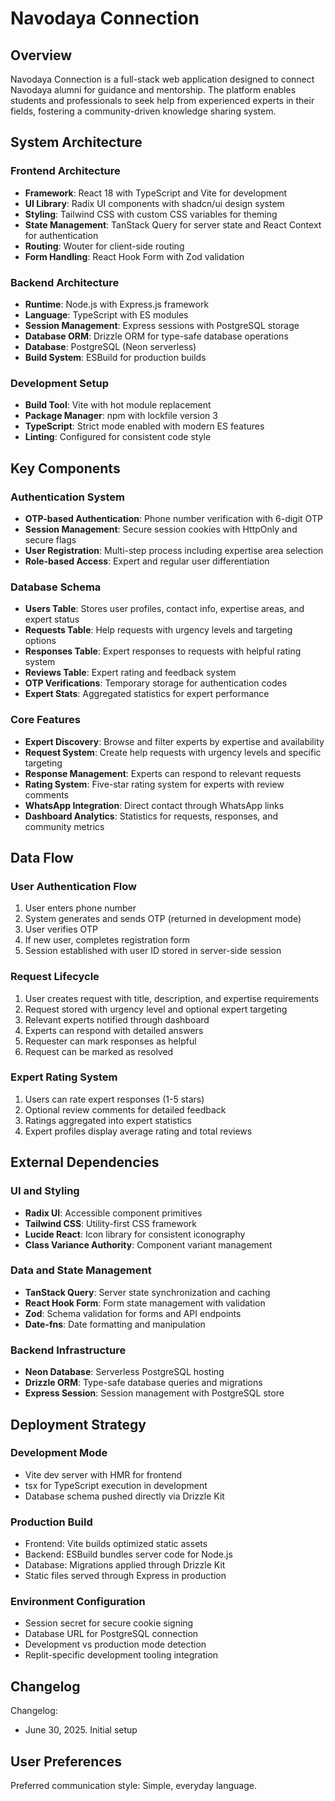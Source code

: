 # Navodaya Connection

## Overview

Navodaya Connection is a full-stack web application designed to connect Navodaya alumni for guidance and mentorship. The platform enables students and professionals to seek help from experienced experts in their fields, fostering a community-driven knowledge sharing system.

## System Architecture

### Frontend Architecture
- **Framework**: React 18 with TypeScript and Vite for development
- **UI Library**: Radix UI components with shadcn/ui design system
- **Styling**: Tailwind CSS with custom CSS variables for theming
- **State Management**: TanStack Query for server state and React Context for authentication
- **Routing**: Wouter for client-side routing
- **Form Handling**: React Hook Form with Zod validation

### Backend Architecture
- **Runtime**: Node.js with Express.js framework
- **Language**: TypeScript with ES modules
- **Session Management**: Express sessions with PostgreSQL storage
- **Database ORM**: Drizzle ORM for type-safe database operations
- **Database**: PostgreSQL (Neon serverless)
- **Build System**: ESBuild for production builds

### Development Setup
- **Build Tool**: Vite with hot module replacement
- **Package Manager**: npm with lockfile version 3
- **TypeScript**: Strict mode enabled with modern ES features
- **Linting**: Configured for consistent code style

## Key Components

### Authentication System
- **OTP-based Authentication**: Phone number verification with 6-digit OTP
- **Session Management**: Secure session cookies with HttpOnly and secure flags
- **User Registration**: Multi-step process including expertise area selection
- **Role-based Access**: Expert and regular user differentiation

### Database Schema
- **Users Table**: Stores user profiles, contact info, expertise areas, and expert status
- **Requests Table**: Help requests with urgency levels and targeting options
- **Responses Table**: Expert responses to requests with helpful rating system
- **Reviews Table**: Expert rating and feedback system
- **OTP Verifications**: Temporary storage for authentication codes
- **Expert Stats**: Aggregated statistics for expert performance

### Core Features
- **Expert Discovery**: Browse and filter experts by expertise and availability
- **Request System**: Create help requests with urgency levels and specific targeting
- **Response Management**: Experts can respond to relevant requests
- **Rating System**: Five-star rating system for experts with review comments
- **WhatsApp Integration**: Direct contact through WhatsApp links
- **Dashboard Analytics**: Statistics for requests, responses, and community metrics

## Data Flow

### User Authentication Flow
1. User enters phone number
2. System generates and sends OTP (returned in development mode)
3. User verifies OTP
4. If new user, completes registration form
5. Session established with user ID stored in server-side session

### Request Lifecycle
1. User creates request with title, description, and expertise requirements
2. Request stored with urgency level and optional expert targeting
3. Relevant experts notified through dashboard
4. Experts can respond with detailed answers
5. Requester can mark responses as helpful
6. Request can be marked as resolved

### Expert Rating System
1. Users can rate expert responses (1-5 stars)
2. Optional review comments for detailed feedback
3. Ratings aggregated into expert statistics
4. Expert profiles display average rating and total reviews

## External Dependencies

### UI and Styling
- **Radix UI**: Accessible component primitives
- **Tailwind CSS**: Utility-first CSS framework
- **Lucide React**: Icon library for consistent iconography
- **Class Variance Authority**: Component variant management

### Data and State Management
- **TanStack Query**: Server state synchronization and caching
- **React Hook Form**: Form state management with validation
- **Zod**: Schema validation for forms and API endpoints
- **Date-fns**: Date formatting and manipulation

### Backend Infrastructure
- **Neon Database**: Serverless PostgreSQL hosting
- **Drizzle ORM**: Type-safe database queries and migrations
- **Express Session**: Session management with PostgreSQL store

## Deployment Strategy

### Development Mode
- Vite dev server with HMR for frontend
- tsx for TypeScript execution in development
- Database schema pushed directly via Drizzle Kit

### Production Build
- Frontend: Vite builds optimized static assets
- Backend: ESBuild bundles server code for Node.js
- Database: Migrations applied through Drizzle Kit
- Static files served through Express in production

### Environment Configuration
- Session secret for secure cookie signing
- Database URL for PostgreSQL connection
- Development vs production mode detection
- Replit-specific development tooling integration

## Changelog

Changelog:
- June 30, 2025. Initial setup

## User Preferences

Preferred communication style: Simple, everyday language.
